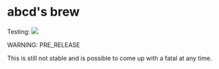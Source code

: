# abcd's brew

Testing: [![](https://github.com/xycabcd/brew/actions/workflows/tests.yml/badge.svg)](https://github.com/xycabcd/brew/actions/workflows/tests.yml)

WARNING: PRE_RELEASE

This is still not stable and is possible to come up with a fatal at any time.





